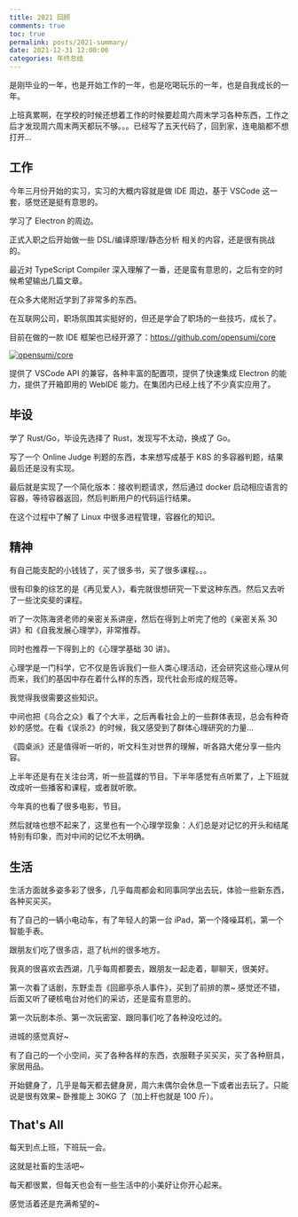 ```yaml
---
title: 2021 回顾
comments: true
toc: true
permalink: posts/2021-summary/
date: 2021-12-31 12:00:00
categories: 年终总结
---
```


是刚毕业的一年，也是开始工作的一年，也是吃喝玩乐的一年，也是自我成长的一年。

上班真累啊，在学校的时候还想着工作的时候要趁周六周末学习各种东西，工作之后才发现周六周末两天都玩不够。。。已经写了五天代码了，回到家，连电脑都不想打开...

<!-- more -->

## 工作

今年三月份开始的实习，实习的大概内容就是做 IDE 周边，基于 VSCode 这一套，感觉还是挺有意思的。

学习了 Electron 的周边。

正式入职之后开始做一些 DSL/编译原理/静态分析 相关的内容，还是很有挑战的。

最近对 TypeScript Compiler 深入理解了一番，还是蛮有意思的，之后有空的时候希望输出几篇文章。

在众多大佬附近学到了非常多的东西。

在互联网公司，职场氛围其实挺好的，但还是学会了职场的一些技巧，成长了。

目前在做的一款 IDE 框架也已经开源了：<https://github.com/opensumi/core>

[![opensumi/core](https://gh-card.dev/repos/opensumi/core.svg)](https://github.com/opensumi/core)

提供了 VSCode API 的兼容，各种丰富的配置项，提供了快速集成 Electron 的能力，提供了开箱即用的 WebIDE 能力。在集团内已经上线了不少真实应用了。

## 毕设

学了 Rust/Go，毕设先选择了 Rust，发现写不太动，换成了 Go。

写了一个 Online Judge 判题的东西，本来想写成基于 K8S 的多容器判题，结果最后还是没有实现。

最后就是实现了一个简化版本：接收判题请求，然后通过 docker 启动相应语言的容器，等待容器返回，然后判断用户的代码运行结果。

在这个过程中了解了 Linux 中很多进程管理，容器化的知识。

## 精神

有自己能支配的小钱钱了，买了很多书，买了很多课程。。。

很有印象的综艺的是《再见爱人》，看完就很想研究一下爱这种东西。然后又去听了一些沈奕斐的课程。

听了一次陈海贤老师的亲密关系讲座，然后在得到上听完了他的《亲密关系 30 讲》和《自我发展心理学》，非常推荐。

同时也推荐一下得到上的《心理学基础 30 讲》。

心理学是一门科学，它不仅是告诉我们一些人类心理活动，还会研究这些心理从何而来，我们的基因中存在着什么样的东西，现代社会形成的规范等。

我觉得我很需要这些知识。

中间也把《乌合之众》看了个大半，之后再看社会上的一些群体表现，总会有种奇妙的感觉。在看《误杀2》的时候，我又感受到了群体心理研究的力量...

《圆桌派》还是值得听一听的，听文科生对世界的理解，听各路大佬分享一些内容。

上半年还是有在关注台湾，听一些蓝媒的节目。下半年感觉有点听累了，上下班就改成听一些播客和课程，或者就听歌。

今年真的也看了很多电影，节目。

然后就啥也想不起来了，这里也有一个心理学现象：人们总是对记忆的开头和结尾特别有印象，而对中间的记忆不太明确。

## 生活

生活方面就多姿多彩了很多，几乎每周都会和同事同学出去玩，体验一些新东西，各种买买买。

有了自己的一辆小电动车，有了年轻人的第一台 iPad，第一个降噪耳机，第一个智能手表。

跟朋友们吃了很多店，逛了杭州的很多地方。

我真的很喜欢去西湖，几乎每周都要去，跟朋友一起走着，聊聊天，很美好。

第一次看了话剧，东野圭吾《回廊亭杀人事件》，买到了前排的票~ 感觉还不错，后面又听了硬核电台对他们的采访，还是蛮有意思的。

第一次玩剧本杀、第一次玩密室、跟同事们吃了各种没吃过的。

进城的感觉真好~

有了自己的一个小空间，买了各种各样的东西，衣服鞋子买买买，买了各种厨具，家居用品。

开始健身了，几乎是每天都去健身房，周六末偶尔会休息一下或者出去玩了。只能说是很有效果~ 卧推能上 30KG 了（加上杆也就是 100 斤）。

## That's All

每天到点上班，下班玩一会。

这就是社畜的生活吧~

每天都很累，但每天也会有一些生活中的小美好让你开心起来。

感觉活着还是充满希望的~
